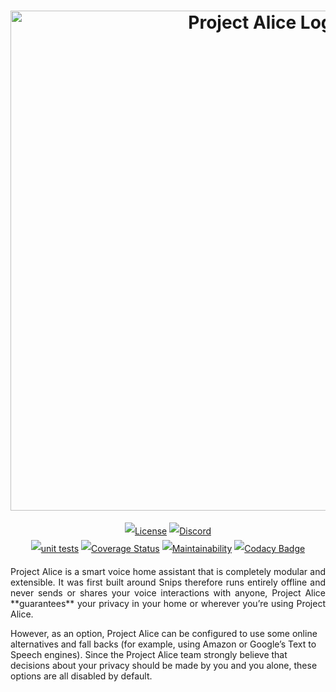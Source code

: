 <h1 align="center" style="max-width: 100%;">
  <img width="800" alt="Project Alice Logo" src="/docs/projectalice.png">
</h1>

<p align="center" style="line-height: 2;">
  <a href="LICENSE" target="_blank"><img src="https://img.shields.io/github/license/project-alice-assistant/ProjectAlice" alt="License" /></a>
  <a href="https://discord.gg/Jfcj355" target="_blank"><img alt="Discord" src="https://img.shields.io/discord/579345007518154752?logo=discord"></a><br/>
  <a href="https://github.com/project-alice-assistant/ProjectAlice/actions" target="_blank"><img alt="unit tests" src="https://github.com/project-alice-assistant/ProjectAlice/workflows/Unit%20Tests/badge.svg"></a>
  <a href="https://coveralls.io/github/project-alice-assistant/ProjectAlice?branch=HEAD" target="_blank"><img alt="Coverage Status" src="https://coveralls.io/repos/github/project-alice-assistant/ProjectAlice/badge.svg?branch=HEAD"></a>
  <a href="https://codeclimate.com/github/project-alice-assistant/ProjectAlice/maintainability" target="_blank"><img alt="Maintainability" src="https://api.codeclimate.com/v1/badges/ab9aa78508dcccc85b12/maintainability"></a>
  <a href="https://www.codacy.com/manual/project-alice-assistant/ProjectAlice?utm_source=github.com&amp;utm_medium=referral&amp;utm_content=project-alice-assistant/ProjectAlice&amp;utm_campaign=Badge_Grade" target="_blank"><img alt="Codacy Badge" src="https://api.codacy.com/project/badge/Grade/55399302e9614fb18a354fb9345dff29"></a>
</p>

<p align="justify">
Project Alice is a smart voice home assistant that is completely modular and extensible. It was first built around Snips therefore runs entirely offline and never sends or shares your voice interactions with anyone, Project Alice **guarantees** your privacy in your home or wherever you’re using Project Alice.

However, as an option, Project Alice can be configured to use some online alternatives and fall backs (for example, using Amazon or Google’s Text to Speech engines). Since the Project Alice team strongly believe that decisions about your privacy should be made by you and you alone, these options are all disabled by default.
</p>
